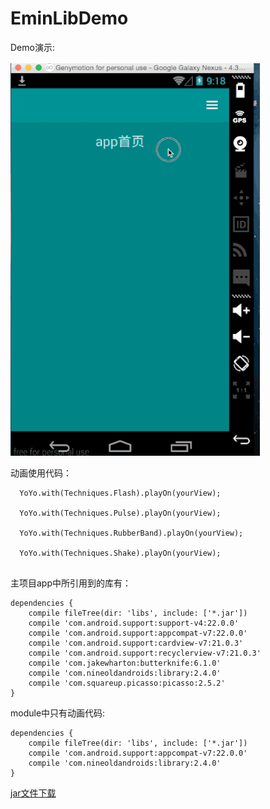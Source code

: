 # EminLibDemo

Demo演示:

![](https://github.com/emingu/EminLibDemo/blob/master/2015-04-30%2017_20_40.gif)  



动画使用代码：

``` 
  YoYo.with(Techniques.Flash).playOn(yourView);
  
  YoYo.with(Techniques.Pulse).playOn(yourView);
  
  YoYo.with(Techniques.RubberBand).playOn(yourView);
  
  YoYo.with(Techniques.Shake).playOn(yourView);


```
主项目app中所引用到的库有：
```
dependencies {
    compile fileTree(dir: 'libs', include: ['*.jar'])
    compile 'com.android.support:support-v4:22.0.0'
    compile 'com.android.support:appcompat-v7:22.0.0'
    compile 'com.android.support:cardview-v7:21.0.3'
    compile 'com.android.support:recyclerview-v7:21.0.3'
    compile 'com.jakewharton:butterknife:6.1.0'
    compile 'com.nineoldandroids:library:2.4.0'
    compile 'com.squareup.picasso:picasso:2.5.2'
}
```

module中只有动画代码:
```
dependencies {
    compile fileTree(dir: 'libs', include: ['*.jar'])
    compile 'com.android.support:appcompat-v7:22.0.0'
    compile 'com.nineoldandroids:library:2.4.0'
}

```

[jar文件下载](https://github.com/emingu/EminLibDemo/blob/patch-1/app/libs/emin_animotion_lib.jar)  

